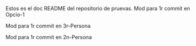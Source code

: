 Estos es el doc README del repositorio de pruevas.
Mod para 1r commit en Opcio-1

Mod para 1r commit en 3r-Persona

Mod para 1r commit en 2n-Persona

